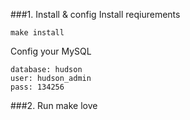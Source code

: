 ###1. Install & config
Install reqiurements

    make install

Config your MySQL

    database: hudson
    user: hudson_admin
    pass: 134256

###2. Run
    make love
